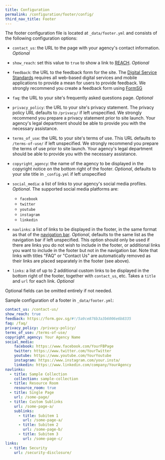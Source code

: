 ```yaml
---
title: Configuration
permalink: /configuration/footer/config/
third_nav_title: Footer
---
```


The footer configuration file is located at `_data/footer.yml` and consists of the following configuration options:

* `contact_us`: the URL to the page with your agency's contact information. *Optional*

* `show_reach`: set this value to `true` to show a link to [REACH](https://www.reach.gov.sg/). *Optional*

* `feedback`: the URL to the feedback form for the site. The [Digital Service Standards](https://www.tech.gov.sg/digital-service-standards/) requires all web-based digital services and mobile applications to provide a mean for users to provide feedback. We strongly recommend you create a feedback form using [FormSG](https://form.gov.sg/)

* `faq`: the URL to your site's frequently asked questions page. *Optional*

* `privacy_policy`: the URL to your site's privacy statement. The privacy policy URL defaults to `/privacy/` if left unspecified. We strongly recommend you prepare a privacy statement prior to site launch. Your agency's legal department should be able to provide you with the necessary assistance.

* `terms_of_use`: the URL to your site's terms of use. This URL defaults to `/terms-of-use/` if left unspecified. We strongly recommend you prepare the terms of use prior to site launch. Your agency's legal department should be able to provide you with the necessary assistance.

* `copyright_agency`: the name of the agency to be displayed in the copyright notice on the bottom right of the footer. *Optional*, defaults to your site title in `_config.yml` if left unspecified

* `social_media`: a list of links to your agency's social media profiles. *Optional*. The supported social media platforms are:

  * `facebook`
  * `twitter`
  * `youtube`
  * `instagram`
  * `linkedin`

* `navlinks`: a list of links to be displayed in the footer, in the same format as that of the [navigation bar](/configuration/navbar/configuration/). *Optional*, defaults to the same list as the navigation bar if left unspecified. This option should only be used if there are links you do not wish to include in the footer, or additional links you want to include in the footer but not in the navigation bar. Note that links with titles "FAQ" or "Contact Us" are automatically removed as their links are placed separately in the footer (see above).

* `links`: a list of up to 2 additional custom links to be displayed in the bottom right of the footer, together with `contact_us`, etc. Takes a `title` and `url` for each link. *Optional*

Optional fields can be omitted entirely if not needed.

Sample configuration of a footer in `_data/footer.yml`:

```yaml
contact_us: /contact-us/
show_reach: true
feedback: https://form.gov.sg/#!/5a9ce876b3a3b6006e6b8335
faq: /faq/
privacy_policy: /privacy-policy/
terms_of_use: /terms-of-use/
copyright_agency: Your Agency Name
social_media:
    facebook: https://www.facebook.com/YourFBPage
    twitter: https://www.twitter.com/YourTwitter
    youtube: https://www.youtube.com/YourYoutube
    instagram: https://www.instagram.com/your.insta/
    linkedin: https://www.linkedin.com/company/YourAgency
navlinks:
  - title: Sample Collection
    collection: sample-collection
  - title: Resource Room
    resource_room: true
  - title: Single Page
    url: /some-page/
  - title: Custom Sublinks
    url: /some-page-a/
    sublinks:
      - title: Subitem 1
        url: /some-page-a/
      - title: Subitem 2
        url: /some-page-b/
      - title: Subitem 3
        url: /some-page-c/
links:
  - title: Security
    url: /security-disclosure/
```